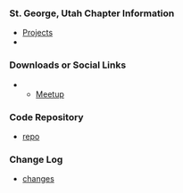### St. George, Utah Chapter Information
* [Projects](#)
* 
### Downloads or Social Links
* * [Meetup](https://www.meetup.com/St-George-Open-Web-Application-Security-Project-OWASP/)

### Code Repository
* [repo](#)

### Change Log
* [changes](#)

